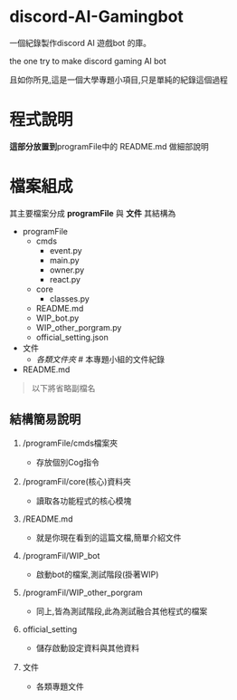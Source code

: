 # discord-AI-Gamingbot
一個紀錄製作discord AI 遊戲bot 的庫。

the one try to make discord gaming AI bot 

且如你所見,這是一個大學專題小項目,只是單純的紀錄這個過程

# 程式說明
**這部分放置到**programFile中的 README.md 做細部說明

# 檔案組成
其主要檔案分成
**programFile** 與 **文件**
其結構為
+ programFile
	+ cmds
		+ event.py
		+ main.py
		+ owner.py
		+ react.py
	+ core
		+ classes.py
	+ README.md
	+ WIP_bot.py
	+ WIP_other_porgram.py
	+ official_setting.json
+ 文件
	+ *各類文件夾* # 本專題小組的文件紀錄
+ README.md

> 以下將省略副檔名

## 結構簡易說明
1. /programFile/cmds檔案夾
	- 存放個別Cog指令

2. /programFil/core(核心)資料夾
	- 讀取各功能程式的核心模塊

3. /README.md
	- 就是你現在看到的這篇文檔,簡單介紹文件

4. /programFil/WIP_bot
	- 啟動bot的檔案,測試階段(掛著WIP)

5. /programFil/WIP_other_porgram
	- 同上,皆為測試階段,此為測試融合其他程式的檔案

6. official_setting
	- 儲存啟動設定資料與其他資料

7. 文件
	- 各類專題文件


